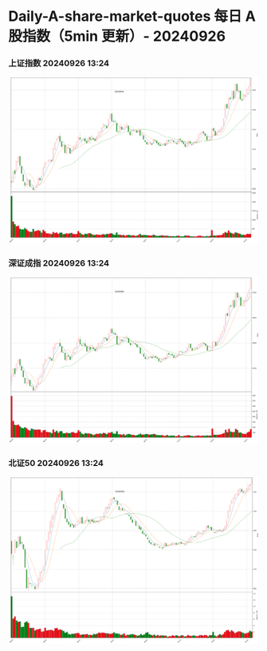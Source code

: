 
# Daily-A-share-market-quotes 每日 A 股指数（5min 更新）- 20240926

### 上证指数 20240926 13:24
![](./fig/2024/9/20240926-sh000001.png)

### 深证成指 20240926 13:24
![](./fig/2024/9/20240926-sz399001.png)

### 北证50 20240926 13:24
![](./fig/2024/9/20240926-bj899050.png)
